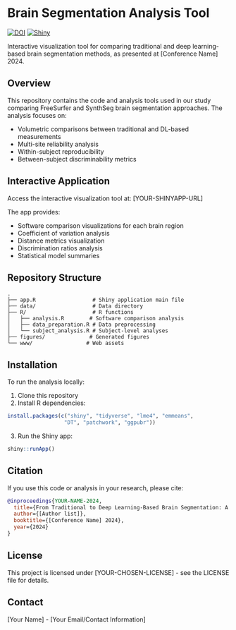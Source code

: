# Brain Segmentation Analysis Tool

[![DOI](https://zenodo.org/badge/DOI/YOUR-DOI-HERE.svg)](https://doi.org/YOUR-DOI-HERE)
[![Shiny](https://img.shields.io/badge/Shiny-shinyapps.io-blue?logo=R)](YOUR-SHINYAPP-URL)

Interactive visualization tool for comparing traditional and deep learning-based brain segmentation methods, as presented at [Conference Name] 2024.

## Overview

This repository contains the code and analysis tools used in our study comparing FreeSurfer and SynthSeg brain segmentation approaches. The analysis focuses on:
- Volumetric comparisons between traditional and DL-based measurements
- Multi-site reliability analysis
- Within-subject reproducibility
- Between-subject discriminability metrics

## Interactive Application

Access the interactive visualization tool at: [YOUR-SHINYAPP-URL]

The app provides:
- Software comparison visualizations for each brain region
- Coefficient of variation analysis
- Distance metrics visualization
- Discrimination ratios analysis
- Statistical model summaries

## Repository Structure
```
.
├── app.R                  # Shiny application main file
├── data/                  # Data directory
├── R/                     # R functions
│   ├── analysis.R        # Software comparison analysis
│   ├── data_preparation.R # Data preprocessing
│   └── subject_analysis.R # Subject-level analyses
├── figures/              # Generated figures
└── www/                 # Web assets
```

## Installation

To run the analysis locally:

1. Clone this repository
2. Install R dependencies:
```R
install.packages(c("shiny", "tidyverse", "lme4", "emmeans", 
                  "DT", "patchwork", "ggpubr"))
```
3. Run the Shiny app:
```R
shiny::runApp()
```

## Citation

If you use this code or analysis in your research, please cite:

```bibtex
@inproceedings{YOUR-NAME-2024,
  title={From Traditional to Deep Learning-Based Brain Segmentation: A Multi-Site Reliability Analysis},
  author={[Author list]},
  booktitle={[Conference Name] 2024},
  year={2024}
}
```

## License

This project is licensed under [YOUR-CHOSEN-LICENSE] - see the LICENSE file for details.

## Contact

[Your Name] - [Your Email/Contact Information]
